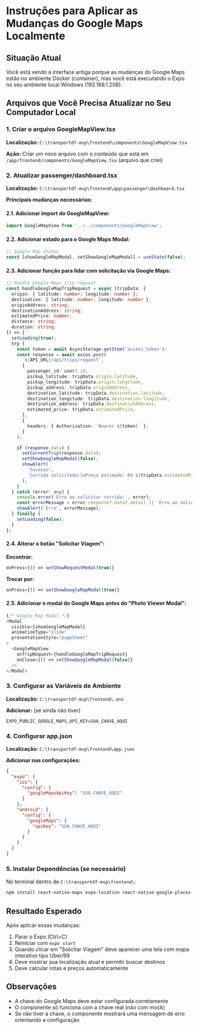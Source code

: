 # Instruções para Aplicar as Mudanças do Google Maps Localmente

## Situação Atual
Você está vendo a interface antiga porque as mudanças do Google Maps estão no ambiente Docker (container), mas você está executando o Expo no seu ambiente local Windows (192.168.1.208).

## Arquivos que Você Precisa Atualizar no Seu Computador Local

### 1. Criar o arquivo GoogleMapView.tsx
**Localização:** `C:\transportdf-mvp\frontend\components\GoogleMapView.tsx`

**Ação:** Criar um novo arquivo com o conteúdo que está em `/app/frontend/components/GoogleMapView.tsx` (arquivo que criei)

### 2. Atualizar passenger/dashboard.tsx
**Localização:** `C:\transportdf-mvp\frontend\app\passenger\dashboard.tsx`

**Principais mudanças necessárias:**

#### 2.1. Adicionar import do GoogleMapView:
```typescript
import GoogleMapView from '../../components/GoogleMapView';
```

#### 2.2. Adicionar estado para o Google Maps Modal:
```typescript
// Google Map states
const [showGoogleMapModal, setShowGoogleMapModal] = useState(false);
```

#### 2.3. Adicionar função para lidar com solicitação via Google Maps:
```typescript
// Handle Google Maps trip request
const handleGoogleMapTripRequest = async (tripData: {
  origin: { latitude: number; longitude: number };
  destination: { latitude: number; longitude: number };
  originAddress: string;
  destinationAddress: string;
  estimatedPrice: number;
  distance: string;
  duration: string;
}) => {
  setLoading(true);
  try {
    const token = await AsyncStorage.getItem('access_token');
    const response = await axios.post(
      `${API_URL}/api/trips/request`,
      {
        passenger_id: user?.id,
        pickup_latitude: tripData.origin.latitude,
        pickup_longitude: tripData.origin.longitude,
        pickup_address: tripData.originAddress,
        destination_latitude: tripData.destination.latitude,
        destination_longitude: tripData.destination.longitude,
        destination_address: tripData.destinationAddress,
        estimated_price: tripData.estimatedPrice,
      },
      {
        headers: { Authorization: `Bearer ${token}` },
      }
    );

    if (response.data) {
      setCurrentTrip(response.data);
      setShowGoogleMapModal(false);
      showAlert(
        'Sucesso', 
        `Corrida solicitada!\nPreço estimado: R$ ${tripData.estimatedPrice.toFixed(2)}\nDistância: ${tripData.distance} • Tempo: ${tripData.duration}`
      );
    }
  } catch (error: any) {
    console.error('Erro ao solicitar corrida:', error);
    const errorMessage = error.response?.data?.detail || 'Erro ao solicitar corrida';
    showAlert('Erro', errorMessage);
  } finally {
    setLoading(false);
  }
};
```

#### 2.4. Alterar o botão "Solicitar Viagem":
**Encontrar:**
```typescript
onPress={() => setShowRequestModal(true)}
```

**Trocar por:**
```typescript
onPress={() => setShowGoogleMapModal(true)}
```

#### 2.5. Adicionar o modal do Google Maps antes do "Photo Viewer Modal":
```typescript
{/* Google Map Modal */}
<Modal 
  visible={showGoogleMapModal} 
  animationType="slide" 
  presentationStyle="pageSheet"
>
  <GoogleMapView
    onTripRequest={handleGoogleMapTripRequest}
    onClose={() => setShowGoogleMapModal(false)}
  />
</Modal>
```

### 3. Configurar as Variáveis de Ambiente
**Localização:** `C:\transportdf-mvp\frontend\.env`

**Adicionar:** (se ainda não tiver)
```
EXPO_PUBLIC_GOOGLE_MAPS_API_KEY=SUA_CHAVE_AQUI
```

### 4. Configurar app.json
**Localização:** `C:\transportdf-mvp\frontend\app.json`

**Adicionar nas configurações:**
```json
{
  "expo": {
    "ios": {
      "config": {
        "googleMapsApiKey": "SUA_CHAVE_AQUI"
      }
    },
    "android": {
      "config": {
        "googleMaps": {
          "apiKey": "SUA_CHAVE_AQUI"
        }
      }
    }
  }
}
```

### 5. Instalar Dependências (se necessário)
No terminal dentro de `C:\transportdf-mvp\frontend\`:
```bash
npm install react-native-maps expo-location react-native-google-places-autocomplete
```

## Resultado Esperado
Após aplicar essas mudanças:
1. Parar o Expo (Ctrl+C)
2. Reiniciar com `expo start`
3. Quando clicar em "Solicitar Viagem" deve aparecer uma tela com mapa interativo tipo Uber/99
4. Deve mostrar sua localização atual e permitir buscar destinos
5. Deve calcular rotas e preços automaticamente

## Observações
- A chave do Google Maps deve estar configurada corretamente
- O componente só funciona com a chave real (não com mock)
- Se não tiver a chave, o componente mostrará uma mensagem de erro orientando a configuração